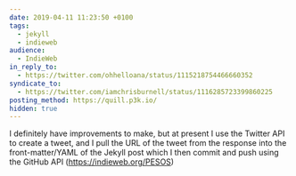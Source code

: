 ```yaml
---
date: 2019-04-11 11:23:50 +0100
tags:
  - jekyll
  - indieweb
audience:
  - IndieWeb
in_reply_to:
  - https://twitter.com/ohhelloana/status/1115218754466660352
syndicate_to:
  - https://twitter.com/iamchrisburnell/status/1116285723399860225
posting_method: https://quill.p3k.io/
hidden: true
---
```


I definitely have improvements to make, but at present I use the Twitter API to create a tweet, and I pull the URL of the tweet from the response into the front-matter/YAML of the Jekyll post which I then commit and push using the GitHub API (<a href="https://indieweb.org/PESOS" rel="external">https://indieweb.org/PESOS</a>)

